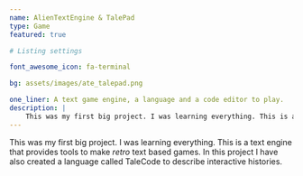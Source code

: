 ```yaml
---
name: AlienTextEngine & TalePad
type: Game
featured: true

# Listing settings

font_awesome_icon: fa-terminal

bg: assets/images/ate_talepad.png

one_liner: A text game engine, a language and a code editor to play.
description: |
    This was my first big project. I was learning everything. This is a text engine that provides tools to make <i>retro</i> text based games. In this project I have also created a language called TaleCode to describe interactive histories.
---
```


This was my first big project. I was learning everything. This is a text engine that provides tools to make <i>retro</i> text based games. In this project I have also created a language called TaleCode to describe interactive histories.